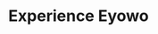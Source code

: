 ---
layout: page
title: Experience Eyowo
description: Get the first cash credit sent directly to your phone number.
permalink: /experience/
background: light
has_small_banner: true
bg_image: https://res.cloudinary.com/softcomux/image/upload/v1534166467/eyw-web/pages/experience-x.jpg
has_form: true
small_right: true
small_right_video: https://res.cloudinary.com/softcomux/video/upload/v1534164901/eyw-web/videos/phone-transfer-eyowo.mp4
small_right_title: "&#42;4255&#35;"
small_right_description: |-
    Dial <span class="co-primary">&#42;4255&#42;100&#35;</span> on your mobile device and follow the prompts.
small_left: true
small_left_video: https://res.cloudinary.com/softcomux/image/upload/v1534164623/eyw-web/videos/eyowo-mobile.gif
small_left_title: "Mobile Apps"
small_left_description: |-
small_left_apps:
- link: "https://somewhere.com"
  image: /uploads/icons/apple-dark.svg
- link: "https://somewhere.com"
  image: /uploads/icons/google-dark.svg
center_content: true
center_content_title: On The Web
center_content_video: https://res.cloudinary.com/softcomux/video/upload/v1534235985/eyw-web/videos/eyowo-gif-web-revised.mp4
---
